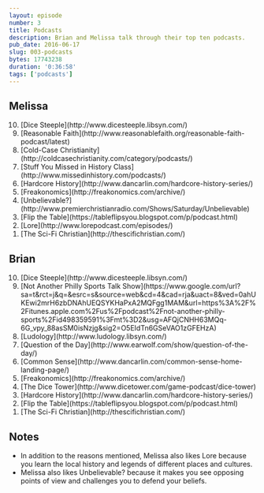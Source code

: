 ```yaml
---
layout: episode
number: 3
title: Podcasts
description: Brian and Melissa talk through their top ten podcasts.
pub_date: 2016-06-17
slug: 003-podcasts
bytes: 17743238
duration: '0:36:58'
tags: ['podcasts']
---
```


<h2>Melissa</h2>
<ol reversed>
<li>[Dice Steeple](http://www.dicesteeple.libsyn.com/)</li>
<li>[Reasonable Faith](http://www.reasonablefaith.org/reasonable-faith-podcast/latest)</li>
<li>[Cold-Case Christianity](http://coldcasechristianity.com/category/podcasts/)</li>
<li>[Stuff You Missed in History Class](http://www.missedinhistory.com/podcasts/)</li>
<li>[Hardcore History](http://www.dancarlin.com/hardcore-history-series/)</li>
<li>[Freakonomics](http://freakonomics.com/archive/)</li>
<li>[Unbelievable?](http://www.premierchristianradio.com/Shows/Saturday/Unbelievable)</li>
<li>[Flip the Table](https://tableflipsyou.blogspot.com/p/podcast.html)</li>
<li>[Lore](http://www.lorepodcast.com/episodes/)</li>
<li>[The Sci-Fi Christian](http://thescifichristian.com/)</li>
</ol>

<h2>Brian</h2>
<ol reversed>
<li>[Dice Steeple](http://www.dicesteeple.libsyn.com/)</li>
<li>[Not Another Philly Sports Talk Show](https://www.google.com/url?sa=t&rct=j&q=&esrc=s&source=web&cd=4&cad=rja&uact=8&ved=0ahUKEwi2mrH6zbDNAhUEQSYKHaPxA2MQFgg1MAM&url=https%3A%2F%2Fitunes.apple.com%2Fus%2Fpodcast%2Fnot-another-philly-sports%2Fid498359591%3Fmt%3D2&usg=AFQjCNHH63MQq-6G_vpy_88asSM0isNzjg&sig2=O5EIdTn6GSeVAO1zGFEHzA)</li>
<li>[Ludology](http://www.ludology.libsyn.com/)</li>
<li>[Question of the Day](http://www.earwolf.com/show/question-of-the-day/)</li>
<li>[Common Sense](http://www.dancarlin.com/common-sense-home-landing-page/)</li>
<li>[Freakonomics](http://freakonomics.com/archive/)</li>
<li>[The Dice Tower](http://www.dicetower.com/game-podcast/dice-tower)</li>
<li>[Hardcore History](http://www.dancarlin.com/hardcore-history-series/)</li>
<li>[Flip the Table](https://tableflipsyou.blogspot.com/p/podcast.html)</li>
<li>[The Sci-Fi Christian](http://thescifichristian.com/)</li>
</ol>

<h2>Notes</h2>
<ul>
<li>In addition to the reasons mentioned, Melissa also likes Lore because you learn the local history and legends of different places and cultures.</li>
<li>Melissa also likes Unbelievable? because it makes you see opposing points of view and challenges you to defend your beliefs.</li>
</ul>